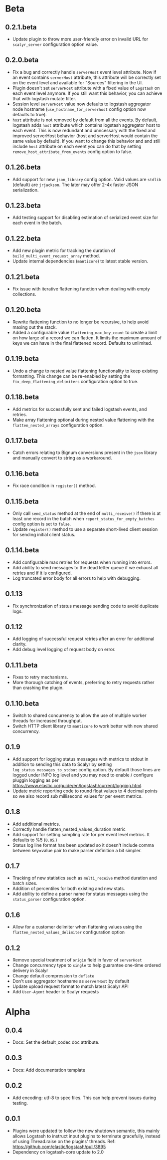 # Beta

## 0.2.1.beta

- Update plugin to throw more user-friendly error on invalid URL for ``scalyr_server``
  configuration option value.

## 0.2.0.beta

- Fix a bug and correctly handle ``serverHost`` event level attribute. Now if an event contains
``serverHost`` attribute, this attribute will be correctly set on the event level and available for
 "Sources" filtering in the UI.
- Plugin doesn't set ``serverHost`` attribute with a fixed value of ``Logstash`` on each event
level anymore. If you still want this behavior, you can achieve that with logstash mutate filter.
 - Session level ``serverHost`` value now defaults to logstash aggregator node hostname
 (``use_hostname_for_serverhost`` config option now defaults to true).
- ``host`` attribute is not removed by default from all the events. By default, logstash adds
  ``host`` attribute which contains logstash aggregator host to each event. This is now redundant
  and unncessary with the fixed and improved serverHost behavior (host and serverHost would contain
  the same value by default). If you want to change this behavior and and still include ``host``
  attribute on each event you can do that by setting ``remove_host_attribute_from_events`` config
  option to false.

## 0.1.26.beta
- Add support for new ``json_library`` config option. Valid values are ``stdlib`` (default) are ``jrjackson``. The later may offer 2-4x faster JSON serialization.

## 0.1.23.beta
- Add testing support for disabling estimation of serialized event size for each event in the batch.

## 0.1.22.beta
- Add new plugin metric for tracking the duration of ``build_multi_event_request_array`` method.
- Update internal dependencies (``manticore``) to latest stable version.

## 0.1.21.beta
- Fix issue with iterative flattening function when dealing with empty collections.

## 0.1.20.beta
- Rewrite flattening function to no longer be recursive, to help avoid maxing out the stack.
- Added a configurable value `flattening_max_key_count` to create a limit on how large of a record we can flatten.
It limits the maximum amount of keys we can have in the final flattened record. Defaults to unlimited.

## 0.1.19.beta
- Undo a change to nested value flattening functionality to keep existing formatting. This change can be re-enabled
by setting the `fix_deep_flattening_delimiters` configuration option to true.

## 0.1.18.beta
- Add metrics for successfully sent and failed logstash events, and retries.
- Make array flattening optional during nested value flattening with the `flatten_nested_arrays` configuration option.

## 0.1.17.beta
- Catch errors relating to Bignum conversions present in the ``json`` library and manually convert to string as
a workaround.

## 0.1.16.beta
- Fix race condition in ``register()`` method.

## 0.1.15.beta
- Only call ``send_status`` method at the end of ``multi_receive()`` if there is at least one
  record in the batch when ``report_status_for_empty_batches`` config option is set to ``false``.
- Update ``register()`` method to use a separate short-lived client session for sending initial
  client status.

## 0.1.14.beta
- Add configurable max retries for requests when running into errors.
- Add ability to send messages to the dead letter queue if we exhaust all retries and if it is configured.
- Log truncated error body for all errors to help with debugging.

## 0.1.13
- Fix synchronization of status message sending code to avoid duplicate logs.

## 0.1.12
- Add logging of successful request retries after an error for additional clarity.
- Add debug level logging of request body on error.

## 0.1.11.beta
- Fixes to retry mechanisms.
- More thorough catching of events, preferring to retry requests rather than crashing the plugin.

## 0.1.10.beta

- Switch to shared concurrency to allow the use of multiple worker threads for increased
  throughput.
- Switch HTTP client library to `manticore` to work better with new shared concurrency.

## 0.1.9

- Add support for logging status messages with metrics to stdout in addition to sending this
  data to Scalyr by setting ``log_status_messages_to_stdout`` config option. By default those
  lines are logged under INFO log level and you may need to enable / configure pluggin logging
  as per https://www.elastic.co/guide/en/logstash/current/logging.html.
- Update metric reporting code to round float values to 4 decimal points so we also record sub
  millisecond values for per event metrics.

## 0.1.8

- Add additional metrics.
- Correctly handle flatten_nested_values_duration metric
- Add support for setting sampling rate for per event level metrics. It defaults to %5 (``0.05``.)
- Status log line format has been updated so it doesn't include comma between key=value pair to
  make parser definition a bit simpler.

## 0.1.7
 - Tracking of new statistics such as `multi_receive` method duration and batch sizes.
 - Addition of percentiles for both existing and new stats.
 - Add ability to define a parser name for status messages using the `status_parser` configuration option.

## 0.1.6
 - Allow for a customer delimiter when flattening values using the `flatten_nested_values_delimiter` configuration option

## 0.1.2
 - Remove special treatment of `origin` field in favor of `serverHost`
 - Change concurrency type to `single` to help guarantee one-time ordered delivery in Scalyr
 - Change default compression to `deflate`
 - Don't use aggregator hostname as `serverHost` by default
 - Update upload request format to match latest Scalyr API
 - Add `User-Agent` header to Scalyr requests

# Alpha
## 0.0.4
  - Docs: Set the default_codec doc attribute.
## 0.0.3
 - Docs: Add documentation template
## 0.0.2
 - Add encoding: utf-8 to spec files. This can help prevent issues during testing.
## 0.0.1
 - Plugins were updated to follow the new shutdown semantic, this mainly allows Logstash to instruct input plugins to terminate gracefully, 
   instead of using Thread.raise on the plugins' threads. Ref: https://github.com/elastic/logstash/pull/3895
 - Dependency on logstash-core update to 2.0

